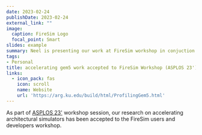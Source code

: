 ```yaml
---
date: 2023-02-24
publishDate: 2023-02-24
external_link: ""
image:
  caption: FireSim Logo
  focal_point: Smart
slides: example
summary: Neel is presenting our work at FireSim workshop in conjuction with ASPLOS 23'
tags:
- Personal
title: accelerating gem5 work accepted to FireSim Workshop (ASPLOS 23')
links:
  - icon_pack: fas
    icon: scroll
    name: Website
    url: 'https://arg.ku.edu/build/html/ProfilingGem5.html'
---
```

As part of [ASPLOS 23'](https://fires.im/workshop-2023/) workshop session, our research on accelerating architectural simulators has been accepted to the FireSim users and developers workshop.
